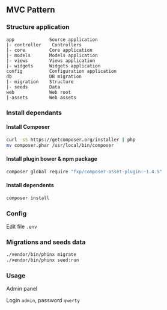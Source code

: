 ## MVC Pattern

### Structure application

```text
app             Source application
|- controller    Controllers
|- core         Core application
|- models       Models application
|- views        Views application
|- widgets      Widgets application
config          Configuration application
db              DB migration
|- migration    Structure
|- seeds        Data
web             Web root
|-assets        Web assets
```

### Install dependants

#### Install Composer

```bash
curl -sS https://getcomposer.org/installer | php
mv composer.phar /usr/local/bin/composer
```

#### Install plugin bower & npm package

```bash
composer global require "fxp/composer-asset-plugin:~1.4.5"
```

#### Install dependents

```bash
composer install
```

### Config

Edit file `.env`

### Migrations and seeds data

```bash
./vendor/bin/phinx migrate
./vendor/bin/phinx seed:run
```

### Usage

Admin panel

Login `admin`, password `qwerty`
